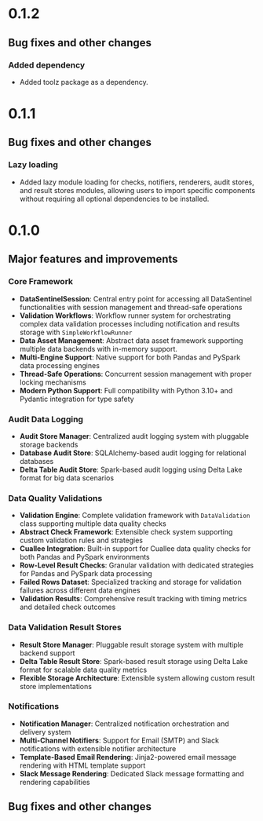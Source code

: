 # 0.1.2
## Bug fixes and other changes
### Added dependency
- Added toolz package as a dependency.

# 0.1.1
## Bug fixes and other changes
### Lazy loading
- Added lazy module loading for checks, notifiers, renderers, audit stores, and result stores modules, allowing users to import specific components without requiring all optional dependencies to be installed.

# 0.1.0
## Major features and improvements

### Core Framework
- **DataSentinelSession**: Central entry point for accessing all DataSentinel functionalities with session management and thread-safe operations
- **Validation Workflows**: Workflow runner system for orchestrating complex data validation processes including notification and results storage with `SimpleWorkflowRunner`
- **Data Asset Management**: Abstract data asset framework supporting multiple data backends with in-memory support.
- **Multi-Engine Support**: Native support for both Pandas and PySpark data processing engines
- **Thread-Safe Operations**: Concurrent session management with proper locking mechanisms
- **Modern Python Support**: Full compatibility with Python 3.10+ and Pydantic integration for type safety

### Audit Data Logging
- **Audit Store Manager**: Centralized audit logging system with pluggable storage backends
- **Database Audit Store**: SQLAlchemy-based audit logging for relational databases
- **Delta Table Audit Store**: Spark-based audit logging using Delta Lake format for big data scenarios

### Data Quality Validations
- **Validation Engine**: Complete validation framework with `DataValidation` class supporting multiple data quality checks
- **Abstract Check Framework**: Extensible check system supporting custom validation rules and strategies
- **Cuallee Integration**: Built-in support for Cuallee data quality checks for both Pandas and PySpark environments
- **Row-Level Result Checks**: Granular validation with dedicated strategies for Pandas and PySpark data processing
- **Failed Rows Dataset**: Specialized tracking and storage for validation failures across different data engines
- **Validation Results**: Comprehensive result tracking with timing metrics and detailed check outcomes

### Data Validation Result Stores
- **Result Store Manager**: Pluggable result storage system with multiple backend support
- **Delta Table Result Store**: Spark-based result storage using Delta Lake format for scalable data quality metrics
- **Flexible Storage Architecture**: Extensible system allowing custom result store implementations

### Notifications
- **Notification Manager**: Centralized notification orchestration and delivery system
- **Multi-Channel Notifiers**: Support for Email (SMTP) and Slack notifications with extensible notifier architecture
- **Template-Based Email Rendering**: Jinja2-powered email message rendering with HTML template support
- **Slack Message Rendering**: Dedicated Slack message formatting and rendering capabilities

## Bug fixes and other changes
